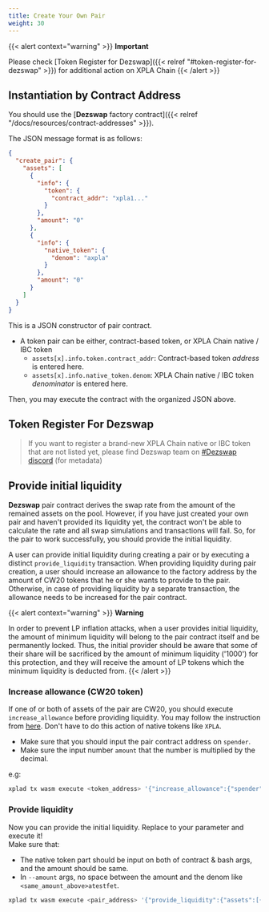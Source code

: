 ```yaml
---
title: Create Your Own Pair
weight: 30
---
```


{{< alert context="warning" >}}
**Important**

Please check [Token Register for Dezswap]({{< relref "#token-register-for-dezswap" >}}) for additional action on XPLA Chain
{{< /alert >}}


## Instantiation by Contract Address

You should use the [**Dezswap** factory contract]({{< relref "/docs/resources/contract-addresses" >}}).

The JSON message format is as follows:

```json
{
  "create_pair": {
    "assets": [
      {
        "info": {
          "token": {
            "contract_addr": "xpla1..."
          }
        },
        "amount": "0"
      },
      {
        "info": {
          "native_token": {
            "denom": "axpla"
          }
        },
        "amount": "0"
      }
    ]
  }
}
```

This is a JSON constructor of pair contract.

- A token pair can be either, contract-based token, or XPLA Chain native / IBC token
  - `assets[x].info.token.contract_addr`: Contract-based token *address* is entered here.
  - `assets[x].info.native_token.denom`: XPLA Chain native / IBC token *denominator* is entered here.

Then, you may execute the contract with the organized JSON above.

## Token Register For Dezswap

>If you want to register a brand-new XPLA Chain native or IBC token that are not listed yet, please find Dezswap team on [#Dezswap discord](https://discord.gg/ZQ2ps5H64t) (for metadata)

## Provide initial liquidity

**Dezswap** pair contract derives the swap rate from the amount of the remained assets on the pool. However, if you have just created your own pair and haven't provided its liquidity yet, the contract won't be able to calculate the rate and all swap simulations and transactions will fail. So, for the pair to work successfully, you should provide the initial liquidity.

A user can provide initial liquidity during creating a pair or by executing a distinct `provide_liquidity` transaction. When providing liquidity during pair creation, a user should increase an allowance to the factory address by the amount of CW20 tokens that he or she wants to provide to the pair. Otherwise, in case of providing liquidity by a separate transaction, the allowance needs to be increased for the pair contract.

{{< alert context="warning" >}}
**Warning**

In order to prevent LP inflation attacks, when a user provides initial liquidity, the amount of minimum liquidity will belong to the pair contract itself and be permanently locked. Thus, the initial provider should be aware that some of their share will be sacrificed by the amount of minimum liquidity ('1000') for this protection, and they will receive the amount of LP tokens which the minimum liquidity is deducted from.
{{< /alert >}}

### Increase allowance (CW20 token)

If one of or both of assets of the pair are CW20, you should execute `increase_allowance` before providing liquidity. You may follow the instruction from [here](/docs/reference/token/#increasedecrease-allowance). Don't have to do this action of native tokens like `XPLA`.

- Make sure that you should input the pair contract address on `spender`.
- Make sure the input number `amount` that the number is multiplied by the decimal.

e.g:

```bash
xplad tx wasm execute <token_address> '{"increase_allowance":{"spender":"<pair_address>","amount":"<amount_with_decimal>","expires":{"never":{}}}}' --fees 200000000000000000axpla --from <your_key_name_on_local>
```

### Provide liquidity

Now you can provide the initial liquidity. Replace to your parameter and execute it!\
Make sure that:

- The native token part should be input on both of contract & bash args, and the amount should be same.
- In `--amount` args, no space between the amount and the denom like `<same_amount_above>atestfet`.

```bash
xplad tx wasm execute <pair_address> '{"provide_liquidity":{"assets":[{"info":{"token":{"contract_addr":"<token_address>"}},"amount":"<amount_with_decimal>"},{"info":{"native_token":{"denom":"axpla"}},"amount":"<amount_with_decimal>"}]}}' --fees 800000000000000000axpla --from <your_key_name_on_local> --amount <same_amount_above>axpla
```

